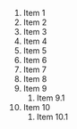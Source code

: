 
1. Item 1
2. Item 2
3. Item 3
4. Item 4
5. Item 5
6. Item 6
7. Item 7
8. Item 8
9. Item 9
   1. Item 9.1
10. Item 10
    1. Item 10.1
